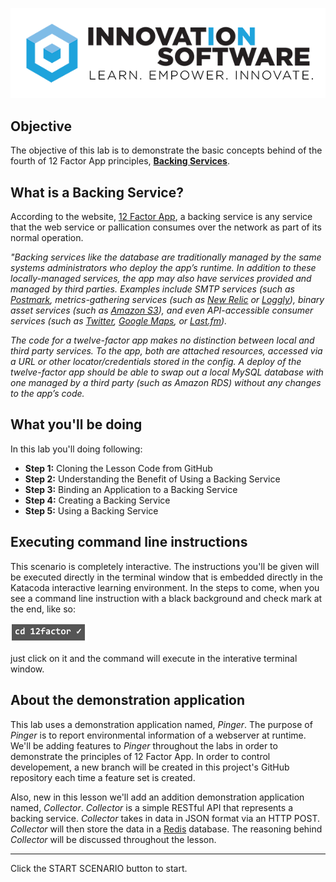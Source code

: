 ![logo](12factor-001/assets/logo-sm.png)
## Objective

The objective of this lab is to demonstrate the basic concepts behind of the fourth of 12 Factor App principles, **[Backing Services](https://12factor.net/backing-services)**.

## What is a Backing Service?

According to the website, [12 Factor App](https://12factor.net/config), a backing service is any service that the web service or pallication consumes over the network as part of its normal operation.

*"Backing services like the database are traditionally managed by the same systems administrators who deploy the app’s runtime. In addition to these locally-managed services, the app may also have services provided and managed by third parties. Examples include SMTP services (such as [Postmark](https://postmarkapp.com/), metrics-gathering services (such as [New Relic](https://newrelic.com/) or [Loggly](https://www.loggly.com/)), binary asset services (such as [Amazon S3](https://aws.amazon.com/s3/)), and even API-accessible consumer services (such as [Twitter](https://twitter.com/), [Google Maps](https://www.google.com/maps), or [Last.fm](https://www.last.fm/)).*

*The code for a twelve-factor app makes no distinction between local and third party services. To the app, both are attached resources, accessed via a URL or other locator/credentials stored in the config. A deploy of the twelve-factor app should be able to swap out a local MySQL database with one managed by a third party (such as Amazon RDS) without any changes to the app’s code.*


## What you'll be doing 

In this lab you'll doing following:

* **Step 1:** Cloning the Lesson Code from GitHub
* **Step 2:** Understanding the Benefit of Using a Backing Service
* **Step 3:** Binding an Application to a Backing Service
* **Step 4:** Creating a Backing Service
* **Step 5:** Using a Backing Service

## Executing command line instructions 

This scenario is completely interactive. The instructions you'll be given will be executed directly in the terminal window that is embedded directly in the Katacoda interactive learning environment. In the steps to come, when you see a command line instruction with a black background and check mark at the end, like so:

![Katacoda command line](12factor-002/assets/command-01.png)

just click on it and the command will execute in the interative terminal window.

## About the demonstration application

This lab uses a demonstration application named, *Pinger*. The purpose of *Pinger* is to report environmental information of a webserver at runtime. We'll be adding features to *Pinger* throughout the labs in order to demonstrate the principles of 12 Factor App. In order to control developement, a new branch will be created in this project's GitHub repository each time a feature set is created.

Also, new in this lesson we'll add an addition demonstration application named, *Collector*. *Collector* is a simple RESTful API that represents a backing service. *Collector* takes in data in JSON format via an HTTP POST. *Collector* will then store the data in a [Redis](https://redislabs.com/) database. The reasoning behind *Collector* will be discussed throughout the lesson.

---

Click the START SCENARIO button to start.
